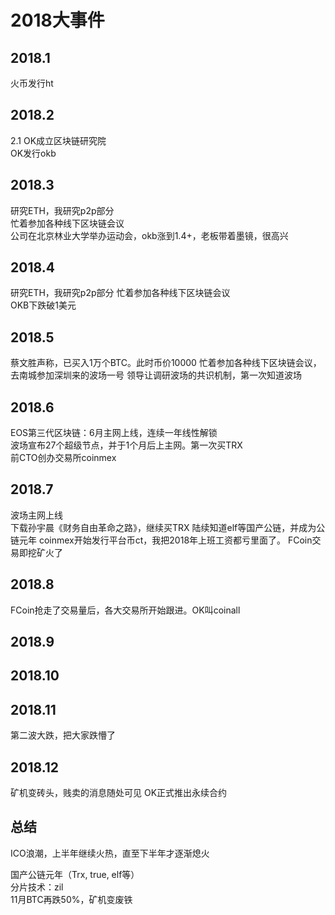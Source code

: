# 2018大事件

## 2018.1
火币发行ht

## 2018.2
2.1 OK成立区块链研究院  
OK发行okb

## 2018.3
研究ETH，我研究p2p部分  
忙着参加各种线下区块链会议  
公司在北京林业大学举办运动会，okb涨到1.4+，老板带着墨镜，很高兴

## 2018.4
研究ETH，我研究p2p部分
忙着参加各种线下区块链会议  
OKB下跌破1美元

## 2018.5
蔡文胜声称，已买入1万个BTC。此时币价10000
忙着参加各种线下区块链会议，去南城参加深圳来的波场一号
领导让调研波场的共识机制，第一次知道波场  

## 2018.6
EOS第三代区块链：6月主网上线，连续一年线性解锁  
波场宣布27个超级节点，并于1个月后上主网。第一次买TRX  
前CTO创办交易所coinmex

## 2018.7
波场主网上线  
下载孙宇晨《财务自由革命之路》，继续买TRX
陆续知道elf等国产公链，并成为公链元年
coinmex开始发行平台币ct，我把2018年上班工资都亏里面了。
FCoin交易即挖矿火了

## 2018.8
FCoin抢走了交易量后，各大交易所开始跟进。OK叫coinall

## 2018.9

## 2018.10

## 2018.11
第二波大跌，把大家跌懵了

## 2018.12
矿机变砖头，贱卖的消息随处可见
OK正式推出永续合约

## 总结
ICO浪潮，上半年继续火热，直至下半年才逐渐熄火  

国产公链元年（Trx, true, elf等）  
分片技术：zil  
11月BTC再跌50%，矿机变废铁  


